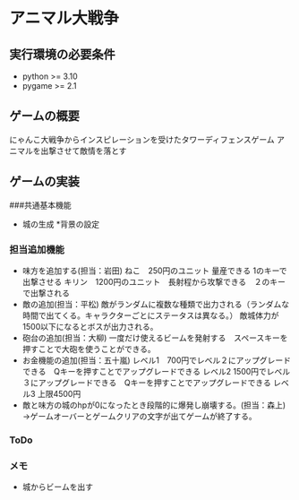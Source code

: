 # アニマル大戦争
## 実行環境の必要条件
* python >= 3.10
* pygame >= 2.1

## ゲームの概要
にゃんこ大戦争からインスピレーションを受けたタワーディフェンスゲーム
アニマルを出撃させて敵情を落とす

## ゲームの実装
###共通基本機能
* 城の生成
*背景の設定
### 担当追加機能
* 味方を追加する(担当：岩田)  ねこ　250円のユニット  量産できる 1のキーで出撃させる  キリン　1200円のユニット　長射程から攻撃できる　２のキーで出撃される
* 敵の追加(担当：平松)  敵がランダムに複数な種類で出力される（ランダムな時間で出てくる。キャラクターごとにステータスは異なる。）  敵城体力が1500以下になるとボスが出力される。
* 砲台の追加(担当：大柳)  一度だけ使えるビームを発射する　スペースキーを押すことで大砲を使うことができる。
* お金機能の追加(担当：五十嵐)  レベル1　700円でレベル２にアップグレードできる　Qキーを押すことでアップグレードできる  レベル2 1500円でレベル３にアップグレードできる　Qキーを押すことでアップグレードできる  レベル3 上限4500円
* 敵と味方の城のhpが0になったとき段階的に爆発し崩壊する。(担当：森上)  →ゲームオーバーとゲームクリアの文字が出てゲームが終了する。
### ToDo
### メモ
* 城からビームを出す
